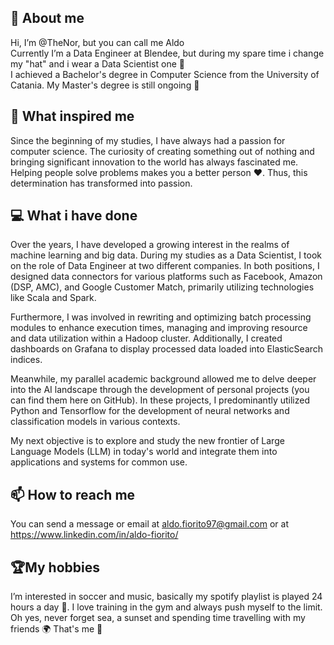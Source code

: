 ## :wave: About me
Hi, I’m @TheNor, but you can call me Aldo <br /> Currently I’m a Data Engineer at Blendee, but during my spare time i change my "hat" and i wear a Data Scientist one :robot:  <br />I achieved a Bachelor's degree in Computer Science from the University of Catania. My Master's degree is still ongoing :muscle:
<br />

## :brain: What inspired me
Since the beginning of my studies, I have always had a passion for computer science. The curiosity of creating something out of nothing and bringing significant innovation to the world has always fascinated me. Helping people solve problems makes you a better person :heart:. Thus, this determination has transformed into passion.

## :computer: What i have done

Over the years, I have developed a growing interest in the realms of machine learning and big data. During my studies as a Data Scientist, I took on the role of Data Engineer at two different companies. In both positions, I designed data connectors for various platforms such as Facebook, Amazon (DSP, AMC), and Google Customer Match, primarily utilizing technologies like Scala and Spark.

Furthermore, I was involved in rewriting and optimizing batch processing modules to enhance execution times, managing and improving resource and data utilization within a Hadoop cluster. Additionally, I created dashboards on Grafana to display processed data loaded into ElasticSearch indices.

Meanwhile, my parallel academic background allowed me to delve deeper into the AI landscape through the development of personal projects (you can find them here on GitHub). In these projects, I predominantly utilized Python and Tensorflow for the development of neural networks and classification models in various contexts.

My next objective is to explore and study the new frontier of Large Language Models (LLM) in today's world and integrate them into applications and systems for common use.

## :mailbox: How to reach me
You can send a message or email at aldo.fiorito97@gmail.com or at https://www.linkedin.com/in/aldo-fiorito/


## 🏆My hobbies
 I’m interested in soccer and music, basically my spotify playlist is played 24 hours a day :eyes:. I love training in the gym and  always push myself to the limit. Oh yes, never forget sea, a sunset and spending time travelling with my friends 🌍
That's me :raised_hands:
